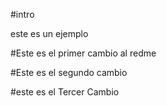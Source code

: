 #intro

este es un ejemplo

#Este es el primer cambio al redme 


#Este es el segundo cambio

#este es el Tercer Cambio

